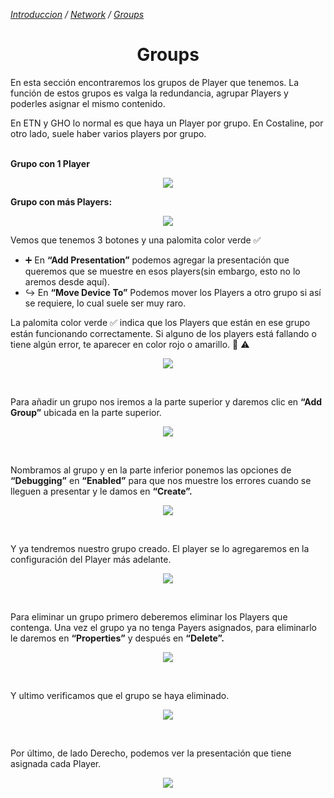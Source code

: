 *[Introduccion](../../introduccion.mkd) / [Network](network.mkd) / [Groups](./network-groups.mkd)*
<h1 align="center"> Groups </h1>

En esta sección encontraremos los grupos de Player que tenemos.
La función de estos grupos es valga la redundancia, agrupar Players y poderles asignar el mismo contenido.

En ETN y GHO lo normal es que haya un Player por grupo. En Costaline, por otro lado, suele haber varios players por grupo.<br><br>

**Grupo con 1 Player**

<p align="center"><img src="../../img/network-grupo-1player.jpg"/></p>

**Grupo con más Players:**

<p align="center"><img src="../../img/network-grupo-varios-players.jpg"/></p>

Vemos que tenemos 3 botones y una palomita color verde :white_check_mark:

* :heavy_plus_sign: En **“Add Presentation”** podemos agregar la presentación que queremos que se muestre en esos players(sin embargo, esto no lo aremos desde aquí).
* :arrow_right_hook: En **“Move Device To”** Podemos mover los Players a otro grupo si así se requiere, lo cual suele ser muy raro.

La palomita color verde :white_check_mark: indica que los Players que están en ese grupo están funcionando correctamente. Si alguno de los players está fallando o tiene algún error, te aparecer en color rojo o amarillo. :red_circle: :warning:

<p align="center"><img src="../../img/network-group-players-rojo.jpg"/></p>

<br>

Para añadir un grupo nos iremos a la parte superior y daremos clic en **“Add Group”** ubicada en la parte superior.

<p align="center"><img src="../../img/network-group-players-rojo.jpg"/></p>

<br>

Nombramos al grupo y en la parte inferior ponemos las opciones de **“Debugging”** en **“Enabled”** para que nos muestre los errores cuando se lleguen a presentar y le damos en **“Create”.**

<p align="center"><img src="../../img/network-menu-creategroups.jpg"/></p>

<br>

Y ya tendremos nuestro grupo creado. 
El player se lo agregaremos en la configuración del Player más adelante.

<p align="center"><img src="../../img/network-group-create.jpg"/></p>

<br>

Para eliminar un grupo primero deberemos eliminar los Players que contenga.
Una vez el grupo ya no tenga Payers asignados, para eliminarlo le daremos en **“Properties”** y después en **“Delete”.**

<p align="center"><img src="../../img/network-delet-group.jpg"/></p>

<br>

Y ultimo verificamos que el grupo se haya eliminado.

<p align="center"><img src="../../img/network-group-delete.jpg"/></p>

<br>

Por último, de lado Derecho, podemos ver la presentación que tiene asignada cada Player.

<p align="center"><img src="../../img/network-presentacion.jpg"/></p>




